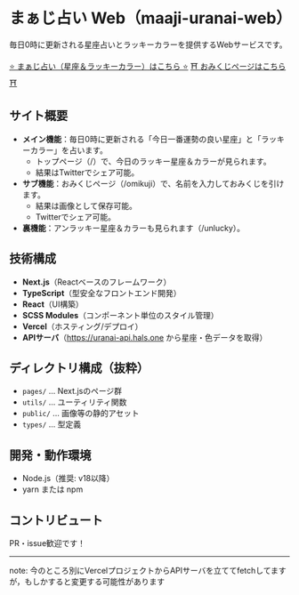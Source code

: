 # まぁじ占い Web（maaji-uranai-web）

毎日0時に更新される星座占いとラッキーカラーを提供するWebサービスです。

[⭐ まぁじ占い（星座＆ラッキーカラー）はこちら ⭐](https://uranai.hals.one/)
[⛩ おみくじページはこちら ⛩](https://uranai.hals.one/omikuji)

## サイト概要

- **メイン機能**：毎日0時に更新される「今日一番運勢の良い星座」と「ラッキーカラー」を占います。
  - トップページ（/）で、今日のラッキー星座＆カラーが見られます。
  - 結果はTwitterでシェア可能。
- **サブ機能**：おみくじページ（/omikuji）で、名前を入力しておみくじを引けます。
  - 結果は画像として保存可能。
  - Twitterでシェア可能。
- **裏機能**：アンラッキー星座＆カラーも見られます（/unlucky）。

## 技術構成

- **Next.js**（Reactベースのフレームワーク）
- **TypeScript**（型安全なフロントエンド開発）
- **React**（UI構築）
- **SCSS Modules**（コンポーネント単位のスタイル管理）
- **Vercel**（ホスティング/デプロイ）
- **APIサーバ**（<https://uranai-api.hals.one> から星座・色データを取得）

## ディレクトリ構成（抜粋）

- `pages/` ... Next.jsのページ群
- `utils/` ... ユーティリティ関数
- `public/` ... 画像等の静的アセット
- `types/` ... 型定義

## 開発・動作環境

- Node.js（推奨: v18以降）
- yarn または npm

## コントリビュート

PR・issue歓迎です！

---

note: 今のところ別にVercelプロジェクトからAPIサーバを立ててfetchしてますが，もしかすると変更する可能性があります
